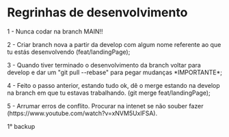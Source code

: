 <h1>Regrinhas de desenvolvimento</h1>

<p>1 - Nunca codar na branch MAIN!!</p>
<p>2 - Criar branch nova a partir da develop com algum nome referente ao que tu estás desenvolvendo (feat/landingPage);</p>
<p>3 - Quando tiver terminado o desenvolvimento da branch voltar para develop e dar um "git pull --rebase" para pegar mudanças *IMPORTANTE*;</p>
<p>4 - Feito o passo anterior, estando tudo ok, dê o merge estando na develop na branch em que tu estavas trabalhando. (git merge feat/landingPage);</p>
<p>5 - Arrumar erros de conflito. Procurar na intenet se não souber fazer (https://www.youtube.com/watch?v=xNVM5UxlFSA).</p>

1° backup

